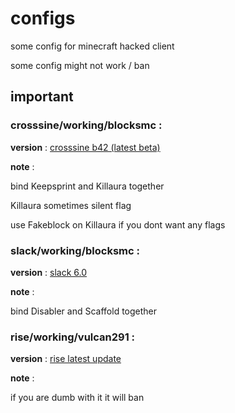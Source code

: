 # configs
some config for minecraft hacked client 

some config might not work / ban

## important

### crosssine/working/blocksmc : 

**version** : [crosssine b42 (latest beta)](https://github.com/shxp3/CrossSine/releases/download/B42/CrossSine-b42.jar)

**note** : 

bind Keepsprint and Killaura together

Killaura sometimes silent flag 

use Fakeblock on Killaura if you dont want any flags

### slack/working/blocksmc : 

**version** : [slack 6.0](https://github.com/DGVPSH/SlackOpen/releases/download/B6.0_preview/Archive.2.zip)

**note** : 

bind Disabler and Scaffold together

###  rise/working/vulcan291 :

**version** : [rise latest update](https://vantage.rip)

**note** :

if you are dumb with it it will ban
